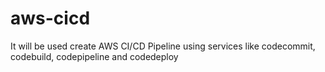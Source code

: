 # aws-cicd
It will be used create AWS CI/CD Pipeline using services like codecommit, codebuild, codepipeline and codedeploy

